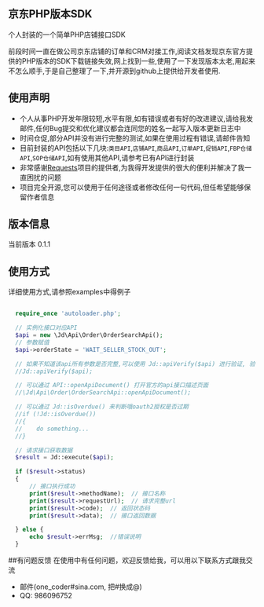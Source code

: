 ## 京东PHP版本SDK
个人封装的一个简单PHP店铺接口SDK

前段时间一直在做公司京东店铺的订单和CRM对接工作,阅读文档发现京东官方提供的PHP版本的SDK下载链接失效,网上找到一些,使用了一下发现版本太老,用起来不怎么顺手,于是自己整理了一下,并开源到github上提供给开发者使用.

## 使用声明

* 个人从事PHP开发年限较短,水平有限,如有错误或者有好的改进建议,请给我发邮件,任何Bug提交和优化建议都会连同您的姓名一起写入版本更新日志中
* 时间仓促,部分API并没有进行完整的测试,如果在使用过程有错误,请邮件告知
* 目前封装的API包括以下几块:`类目API`,`店铺API`,`商品API`,`订单API`,`促销API`,`FBP仓储API`,`SOP仓储API`,如有使用其他API,请参考已有API进行封装
* 非常感谢[Requests](https://github.com/rmccue/Requests)项目的提供者,为我得开发提供的很大的便利并解决了我一直困扰的问题
* 项目完全开源,您可以使用于任何途径或者修改任何一句代码,但任希望能够保留作者信息

## 版本信息

当前版本 0.1.1

## 使用方式

详细使用方式,请参照examples中得例子

```php

  require_once 'autoloader.php';

  // 实例化接口对应API
  $api = new \Jd\Api\Order\OrderSearchApi();
  // 参数赋值
  $api->orderState = 'WAIT_SELLER_STOCK_OUT';

  // 如果不知道该api所有参数是否完整,可以使用 Jd::apiVerify($api) 进行验证, 验证结果将通过html表格展示
  //Jd::apiVerify($api);

  // 可以通过 API::openApiDocument() 打开官方的api接口描述页面
  //\Jd\Api\Order\OrderSearchApi::openApiDocument();

  // 可以通过 Jd::isOverdue() 来判断哦oauth2授权是否过期
  //if (!Jd::isOverdue())
  //{
  //    do something...
  //}

  // 请求接口获取数据
  $result = Jd::execute($api);

  if ($result->status)
  {
      // 接口执行成功
      print($result->methodName);  // 接口名称
      print($result->requestUrl);  // 请求完整url
      print($result->code);  // 返回状态码
      print($result->data);  // 接口返回数据

  } else {
      echo $result->errMsg;  //错误说明
  }
```

##有问题反馈
在使用中有任何问题，欢迎反馈给我，可以用以下联系方式跟我交流

* 邮件(one_coder#sina.com, 把#换成@)
* QQ: 986096752
